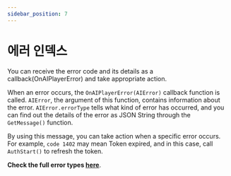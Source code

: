 ```yaml
---
sidebar_position: 7
---
```


# 에러 인덱스

You can receive the error code and its details as a callback(OnAIPlayerError) and take appropriate action.

When an error occurs, the `OnAIPlayerError(AIError)` callback function is called. `AIError`, the argument of this function, contains information about the error. `AIError.errorType` tells what kind of error has occurred, and you can find out the details of the error as JSON String through the `GetMessage()` function.

By using this message, you can take action when a specific error occurs. For example, `code 1402` may mean Token expired, and in this case, call `AuthStart()` to refresh the token.

**Check the full error types [here](https://ai-platform-prd.s3.ap-northeast-2.amazonaws.com/aihuman/docs/Deepbrain-AIHuman-Error-Code-V1.1.pdf)**.
